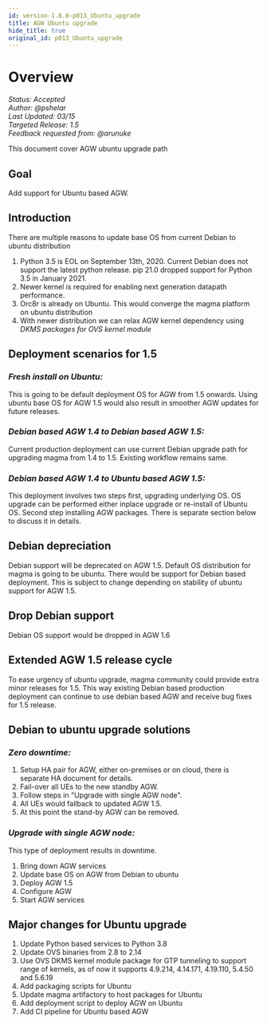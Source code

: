 ```yaml
---
id: version-1.8.0-p013_Ubuntu_upgrade
title: AGW Ubuntu upgrade
hide_title: true
original_id: p013_Ubuntu_upgrade
---
```


# Overview

*Status: Accepted*\
*Author: @pshelar*\
*Last Updated: 03/15*\
*Targeted Release: 1.5*\
*Feedback requested from: @arunuke*

This document cover AGW ubuntu upgrade path

## Goal

Add support for Ubuntu based AGW.

## Introduction

There are multiple reasons to update base OS from current Debian to ubuntu distribution

1. Python 3.5 is EOL on September 13th, 2020. Current Debian does not support the latest python release. pip 21.0
   dropped support for Python 3.5 in January 2021.
2. Newer kernel is required for enabling next generation datapath performance.
3. Orc8r is already on Ubuntu. This would converge the magma platform on ubuntu distribution
4. With newer distribution we can relax AGW kernel dependency using *DKMS packages for OVS kernel module*

## Deployment scenarios for 1.5

### *Fresh install on Ubuntu:*

This is going to be default deployment OS for AGW from 1.5 onwards. Using ubuntu base OS for AGW 1.5 would also result
in smoother AGW updates for future releases.

### *Debian based AGW 1.4 to Debian based AGW 1.5:*

Current production deployment can use current Debian upgrade path for upgrading magma from 1.4 to 1.5. Existing workflow
remains same.

### *Debian based AGW 1.4 to Ubuntu based AGW 1.5:*

This deployment involves two steps first, upgrading underlying OS. OS upgrade can be performed either
inplace upgrade or re-install of Ubuntu OS. Second step installing AGW packages.
There is separate section below to discuss it in details.

## Debian depreciation

Debian support will be deprecated on AGW 1.5. Default OS distribution for magma is going to be ubuntu. There would be
support for Debian based deployment.
This is subject to change depending on stability of ubuntu support for AGW 1.5.

## Drop Debian support

Debian OS support would be dropped in AGW 1.6

## Extended AGW 1.5 release cycle

To ease urgency of ubuntu upgrade, magma community could provide extra minor releases for 1.5. This way existing
Debian based production deployment can continue to use debian based AGW and receive bug fixes for 1.5 release.

## Debian to ubuntu upgrade solutions

### *Zero downtime:*

1. Setup HA pair for AGW, either on-premises or on cloud, there is separate HA document for details.
2. Fail-over all UEs to the new standby AGW.
3. Follow steps in "Upgrade with single AGW node".
4. All UEs would fallback to updated AGW 1.5.
5. At this point the stand-by AGW can be removed.

### *Upgrade with single AGW node:*

This type of deployment results in downtime.

1. Bring down AGW services
2. Update base OS on AGW from Debian to ubuntu
3. Deploy AGW 1.5
4. Configure AGW
5. Start AGW services

## Major changes for Ubuntu upgrade

1. Update Python based services to Python 3.8
2. Update OVS binaries from 2.8 to 2.14
3. Use OVS DKMS kernel module package for GTP tunneling to support range of kernels, as of now it supports 4.9.214,
   4.14.171, 4.19.110, 5.4.50 and 5.6.19
4. Add packaging scripts for Ubuntu
5. Update magma artifactory to host packages for Ubuntu
6. Add deployment script to deploy AGW on Ubuntu
7. Add CI pipeline for Ubuntu based AGW
